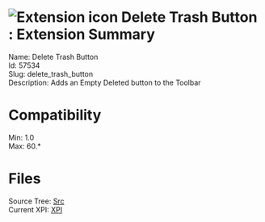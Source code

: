 # ![Extension icon](https://addons.thunderbird.net/user-media/addon_icons/57/57534-64.png?modified=1559396612) Delete Trash Button : Extension Summary

Name: Delete Trash Button  
Id: 57534  
Slug: delete_trash_button  
Description: Adds an Empty Deleted button to the Toolbar
  

# Compatibility
Min: 1.0  
Max: 60.*  

# Files

Source Tree: [Src](C:/Dev/Thunderbird/ThunderKdB/xall/x60/57534-delete_trash_button/src)  
Current XPI: [XPI](C:/Dev/Thunderbird/ThunderKdB/xall/x60/57534-delete_trash_button/xpi)  



